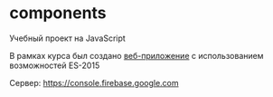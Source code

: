 # components
Учебный проект на JavaScript

В рамках курса был создано [веб-приложение](https://anastasiyadev.github.io/components/) с использованием возможностей ES-2015

Сервер: https://console.firebase.google.com
